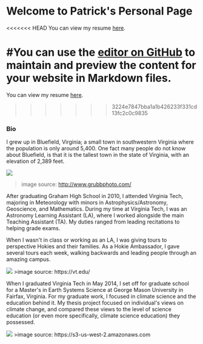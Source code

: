 # Welcome to Patrick's Personal Page

<<<<<<< HEAD
You can view my resume [here](https://github.com/pstatonvt/pstatonvt.github.io/blob/master/Patrick_Staton_Resume.pdf).

#You can use the [editor on GitHub](https://github.com/pstatonvt/pstatonvt.github.io/edit/master/index.md) to maintain and preview the content for your website in Markdown files.
=======
You can view my resume [here](https://drive.google.com/open?id=1xeDjDcWZdl7icBe7vQO8sNOYF5qeo_5g).
>>>>>>> 3224e7847bba1a1b426233f331cd13fc2c0c9835

### Bio

I grew up in Bluefield, Virginia; a small town in southwestern Virginia where the population is only around 5,400. One fact many people do not know about Bluefield, is that it is the tallest town in the state of Virginia, with an elevation of 2,389 feet. 

<img src = "http://www.grubbphoto.com/Images/Fog/Fog%20Print.jpg" > <br />
>image source: http://www.grubbphoto.com/
<!-- <small> This is an image of fog rolling over the East River Mountains in the town of Bluefield. </small>
<small> Source: (http://www.grubbphoto.com/Fog.html) </small> -->

After graduating Graham High School in 2010, I attended Virginia Tech, majoring in Meteorology with minors in Astrophysics/Astronomy, Geoscience, and Mathematics. During my time at Virginia Tech, I was an Astronomy Learning Assistant (LA), where I worked alongside the main Teaching Assistant (TA). My duties ranged from leading recitations to helping grade exams. 

When I wasn't in class or working as an LA, I was giving tours to perspective Hokies and their families. As a Hokie Ambassador, I gave several tours each week, walking backwards and leading people through an amazing campus. 

<img src = "https://vt.edu/content/dam/vt_edu/admissions/images/tour/galleries/burruss/burruss1.jpg.transform/xl-medium/image.jpg">
<!-- source: https://vt.edu/admissions/undergraduate/visit/phototour.html -->
>image source: https://vt.edu/ 

When I graduated Virginia Tech in May 2014, I set off for graduate school for a Master's in Earth Systems Science at George Mason University in Fairfax, Virginia. For my graduate work, I focused in climate science and the education behind it. My thesis project focused on individual's views on climate change, and compared these views to the level of science education (or even more specifically, climate science education) they possessed. 

<img src = "https://s3-us-west-2.amazonaws.com/asset.plexuss.com/college/overview_images/4115_george-mason-university_01.jpg">
>image source: https://s3-us-west-2.amazonaws.com 

<!--
############ THIS IS ALL PRE-CONSTRUCTED GUIDE TEXT ############

```markdown 
Syntax highlighted code block

# Header 1
## Header 2
### Header 3

- Bulleted
- List

1. Numbered
2. List

**Bold** and _Italic_ and `Code` text

[Link](url) and ![Image](src) 
```

For more details see [GitHub Flavored Markdown](https://guides.github.com/features/mastering-markdown/).

### Jekyll Themes

Your Pages site will use the layout and styles from the Jekyll theme you have selected in your [repository settings](https://github.com/pstatonvt/pstatonvt.github.io/settings). The name of this theme is saved in the Jekyll `_config.yml` configuration file.

### Support or Contact

Having trouble with Pages? Check out our [documentation](https://help.github.com/categories/github-pages-basics/) or [contact support](https://github.com/contact) and we’ll help you sort it out.

############ THIS IS ALL PRE-CONSTRUCTED GUIDE TEXT ############
-->


